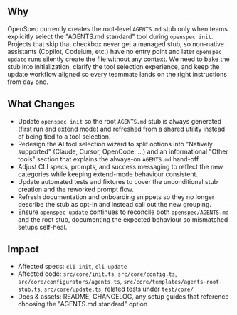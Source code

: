 ## Why
OpenSpec currently creates the root-level `AGENTS.md` stub only when teams explicitly select the "AGENTS.md standard" tool during `openspec init`. Projects that skip that checkbox never get a managed stub, so non-native assistants (Copilot, Codeium, etc.) have no entry point and later `openspec update` runs silently create the file without any context. We need to bake the stub into initialization, clarify the tool selection experience, and keep the update workflow aligned so every teammate lands on the right instructions from day one.

## What Changes
- Update `openspec init` so the root `AGENTS.md` stub is always generated (first run and extend mode) and refreshed from a shared utility instead of being tied to a tool selection.
- Redesign the AI tool selection wizard to split options into "Natively supported" (Claude, Cursor, OpenCode, …) and an informational "Other tools" section that explains the always-on `AGENTS.md` hand-off.
- Adjust CLI specs, prompts, and success messaging to reflect the new categories while keeping extend-mode behaviour consistent.
- Update automated tests and fixtures to cover the unconditional stub creation and the reworked prompt flow.
- Refresh documentation and onboarding snippets so they no longer describe the stub as opt-in and instead call out the new grouping.
- Ensure `openspec update` continues to reconcile both `openspec/AGENTS.md` and the root stub, documenting the expected behaviour so mismatched setups self-heal.

## Impact
- Affected specs: `cli-init`, `cli-update`
- Affected code: `src/core/init.ts`, `src/core/config.ts`, `src/core/configurators/agents.ts`, `src/core/templates/agents-root-stub.ts`, `src/core/update.ts`, related tests under `test/core/`
- Docs & assets: README, CHANGELOG, any setup guides that reference choosing the "AGENTS.md standard" option
